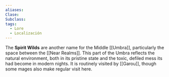 ```yaml
---
aliases: 
Clase: 
Subclass: 
tags:
  - Lore
  - Localización
---
```

The **Spirit Wilds** are another name for the Middle [[Umbra]], particularly the space between the [[Near Realms]]. This part of the Umbra reflects the natural environment, both in its pristine state and the toxic, defiled mess its had become in modern nights. It is routinely visited by [[Garou]], though some mages also make regular visit here.